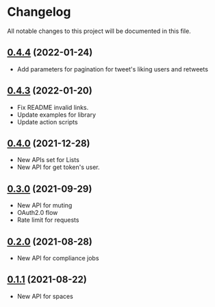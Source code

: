 # Changelog

All notable changes to this project will be documented in this file.

## [0.4.4](https://github.com/sns-sdks/go-twitter/v0.4.4) (2022-01-24)

- Add parameters for pagination for tweet's liking users and retweets

## [0.4.3](https://github.com/sns-sdks/go-twitter/v0.4.3) (2022-01-20)

- Fix README invalid links.
- Update examples for library
- Update action scripts

## [0.4.0](https://github.com/sns-sdks/go-twitter/v0.4.0) (2021-12-28)

- New APIs set for Lists
- New API for get token's user.

## [0.3.0](https://github.com/sns-sdks/go-twitter/v0.3.0) (2021-09-29)

- New API for muting
- OAuth2.0 flow
- Rate limit for requests

## [0.2.0](https://github.com/sns-sdks/go-twitter/v0.2.0) (2021-08-28)

- New API for compliance jobs

## [0.1.1](https://github.com/sns-sdks/go-twitter/v0.1.1) (2021-08-22)

- New API for spaces
